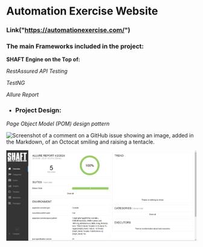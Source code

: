 # Automation Exercise Website
### Link("https://automationexercise.com/")

### The main Frameworks included in the project:
 **SHAFT Engine on the Top of:**

 *RestAssured API Testing*
 
 *TestNG*
 
 *Allure Report*
 
-  ### Project Design:
 *Page Object Model (POM) design pattern*

 ![Screenshot of a comment on a GitHub issue showing an image, added in the Markdown, of an Octocat smiling and raising a tentacle.](file:///C:/Users/hedra/OneDrive/Pictures/Screenshots/allure.png)

 

 ![Example Image](allure.png)
 

 
